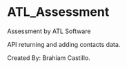 # ATL_Assessment
Assessment by ATL Software

API returning and adding contacts data.

Created By: Brahiam Castillo.
